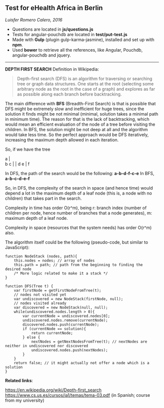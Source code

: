 

Test for eHealth Africa in Berlin
---------------------------------
*Luisfer Romero Calero, 2016*

 - Questions are located in **js/questions.js**
 - Tests for angular-pouchdb are located in **test/put-test.js**
 - Made with **Gulp** (plugin gulp-karma-jasmine), installed and set up
   with **npm**.
 - Used **bower** to retrieve all the references, like Angular, Pouchdb,
   angular-pouchdb and jquery.


----------


**DEPTH FIRST SEARCH**
Definition in Wikipedia:

> Depth-first search (DFS) is an algorithm for traversing or searching
> tree or graph data structures. One starts at the root (selecting some
> arbitrary node as the root in the case of a graph) and explores as far
> as possible along each branch before backtracking.

The main difference with **BFS** (Breadth-First Search) is that is possible that DFS might be extremely slow and inefficient for huge trees, since the solution it finds might be not minimal (minimal, solution takes a minimal path in minimum time). The reason for that is the lack of backtracking, which would mean an efficient evaluation of the node of a tree before visiting the children. In BFS, the solution might be not deep at all and the algorithm would take less time. So the perfect approach would be DFS iteratively, increasing the maximum depth allowed in each iteration.

So, if we have the tree

 a
 |\
 b c
 | |
 d e
 |
 f

 In DFS, the path of the search would be the following: **a-b-d-f-c-e**
 In BFS, **a-b-c-d-e-f**

 So, in DFS, the complexity of the search in space (and hence time) would depend a lot in the maximum depth of a leaf node (this is, a node with no children) that takes part in the search.

 Complexity in time has order O(r^m), being r: branch index (number of children per node, hence number of branches that a node generates), m: maximum depth of a leaf node.

 Complexity in space (resources that the system needs) has order O(r^m) also.

 The algorithm itself could be the following (pseudo-code, but similar to JavaScript):

    function NodeStack (nodes, path){
    	this.nodes = nodes; // array of nodes
    	this.path = path; // path from the beginning to finding the desired node
        /* More logic related to make it a stack */
    }
    
    function DFS(Tree t) {
    	var firstNode = getFirstNodeFromTree(t);
    	// nodes not visited yet
    	var undiscovered = new NodeStack(firstNode, null); 
    	// nodes visited already
    	var discovered = new NodeStack(null, null); 
    	while(undiscovered.nodes.length > 0){
    		var currentNode = undiscovered.nodes[0];
    		undiscovered.nodes.remove(currentNode);
    		discovered.nodes.push(currentNode);
    		if (currentNode == solution){
    			return currentNode;
    		} else {
    			nextNodes = getNextNodesFromTree(t); // nextNodes are neither in undiscovered nor discovered
    			undiscovered.nodes.push(nextNodes);
    		}
    	}
    	return false; // it might actually not offer a node which is a solution
    }

**Related links**:

https://en.wikipedia.org/wiki/Depth-first_search
https://www.cs.us.es/cursos/ia1/temas/tema-03.pdf (in Spanish; course from my university)

